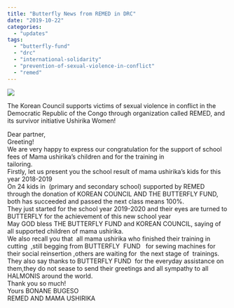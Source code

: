 ```yaml
---
title: "Butterfly News from REMED in DRC"
date: "2019-10-22"
categories: 
  - "updates"
tags: 
  - "butterfly-fund"
  - "drc"
  - "international-solidarity"
  - "prevention-of-sexual-violence-in-conflict"
  - "remed"
---
```


![](https://womenandwar.net/kr/wp-content/uploads/2019/08/콩고민주공화국-레메드_-8.14-1400차-수요시위-및-제7차-세계일본군위안부기림일-연대행동_정의기억연대-제공-1-1-1024x683.jpg)

The Korean Council supports victims of sexual violence in conflict in the Democratic Republic of the Congo through organization called REMED, and its survivor initiative Ushirika Women!

Dear partner,  
Greeting!  
We are very happy to express our congratulation for the support of school fees of Mama ushirika’s children and for the training in  
tailoring.  
Firstly, let us present you the school result of mama ushirika’s kids for this year 2018-2019  
On 24 kids in  (primary and secondary school) supported by REMED through the donation of KOREAN COUNCIL AND THE BUTTERFLY FUND, both has succeeded and passed the next class means 100%.  
They just started for the school year 2019-2020 and their eyes are turned to BUTTERFLY for the achievement of this new school year  
May GOD bless THE BUTTERFLY FUND and KOREAN COUNCIL, saying of all supported children of mama ushirika.  
We also recall you that  all mama ushirika who finished their training in cutting  ,still begging from BUTTERFLY  FUND   for sewing machines for their social reinsertion ,others are waiting for  the next stage of  trainings. They also say thanks to BUTTERFLY FUND  for the everyday assistance on them,they do not sease to send their greetings and all sympathy to all HALMONIS around the world.  
Thank you so much!  
Yours BONANE BUGESO  
REMED AND MAMA USHIRIKA
